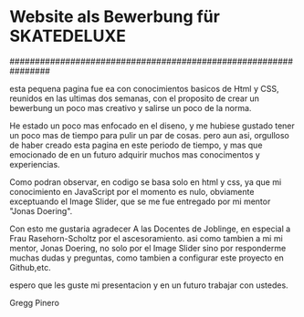# Website als Bewerbung für SKATEDELUXE
################################################################

esta pequena pagina fue ea con conocimientos basicos de Html y CSS, reunidos en las ultimas dos semanas, con el proposito
de crear un bewerbung un poco mas creativo y salirse un poco de la norma.

He estado un poco mas enfocado en el diseno, y me hubiese gustado tener un poco mas de tiempo para pulir un par de cosas.
pero aun asi, orgulloso de haber creado esta pagina en este periodo de tiempo, y mas que emocionado 
de en un futuro adquirir muchos mas conocimentos y experiencias.

Como podran observar, en codigo se basa solo en html y css, ya que mi conocimiento en JavaScript por el momento es
nulo, obviamente exceptuando el Image Slider, que se me fue entregado por mi mentor "Jonas Doering".

Con esto me gustaria agradecer A las Docentes de Joblinge, en especial a Frau Rasehorn-Scholtz por el ascesoramiento.
asi como tambien a mi mi mentor, Jonas Doering, no solo por el Image Slider sino por responderme muchas dudas y preguntas, 
como tambien a configurar este proyecto en Github,etc.

espero que les guste mi presentacion y en un futuro trabajar con ustedes.

Gregg Pinero
